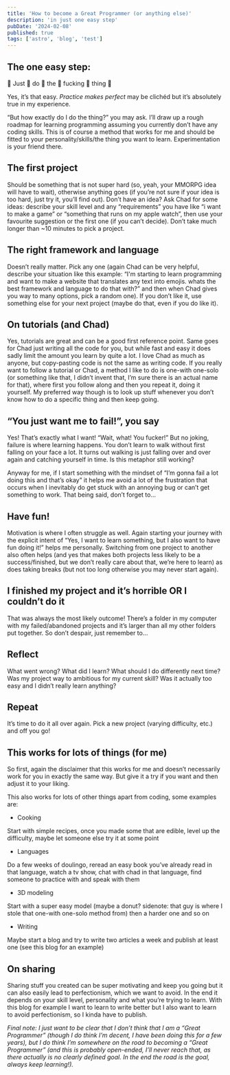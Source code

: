 ```yaml
---
title: 'How to become a Great Programmer (or anything else)'
description: 'in just one easy step'
pubDate: '2024-02-08'
published: true
tags: ['astro', 'blog', 'test']
---
```


## The one easy step:

👏 Just 👏 do 👏 the 👏 fucking 👏 thing 👏

Yes, it’s that easy. *Practice makes perfect* may be clichéd but it’s absolutely true in my experience.

“But how exactly do I do the thing?” you may ask. I’ll draw up a rough roadmap for learning programming assuming you currently don’t have any coding skills. This is of course a method that works for me and should be fitted to your personality/skills/the thing you want to learn. Experimentation is your friend there.

## The first project

Should be something that is not super hard (so, yeah, your MMORPG idea will have to wait), otherwise anything goes (if you’re not sure if your idea is too hard, just try it, you’ll find out). Don’t have an idea? Ask Chad for some ideas: describe your skill level and any “requirements” you have like “i want to make a game” or “something that runs on my apple watch”, then use your favourite suggestion or the first one (if you can’t decide). Don’t take much longer than ~10 minutes to pick a project.

## The right framework and language

Doesn’t really matter. Pick any one (again Chad can be very helpful, describe your situation like this example: “I'm starting to learn programming and want to make a website that translates any text into emojis. whats the best framework and language to do that with?” and then when Chad gives you way to many options, pick a random one). If you don’t like it, use something else for your next project (maybe do that, even if you do like it).

## On tutorials (and Chad)

Yes, tutorials are great and can be a good first reference point. Same goes for Chad just writing all the code for you, but while fast and easy it does sadly limit the amount you learn by quite a lot. I love Chad as much as anyone, but copy-pasting code is not the same as writing code. If you really want to follow a tutorial or Chad, a method I like to do is one-with one-solo (or something like that, I didn’t invent that, I’m sure there is an actual name for that), where first you follow along and then you repeat it, doing it yourself. My preferred way though is to look up stuff whenever you don’t know how to do a specific thing and then keep going.

## “You just want me to fail!”, you say

Yes! That’s exactly what I want! “Wait, what! You fucker!” But no joking, failure is where learning happens. You don’t learn to walk without first falling on your face a lot. It turns out walking is just falling over and over again and catching yourself in time. Is this metaphor still working?

Anyway for me, if I start something with the mindset of “I’m gonna fail a lot doing this and that’s okay” it helps me avoid a lot of the frustration that occurs when I inevitably do get stuck with an annoying bug or can’t get something to work. That being said, don’t forget to…

## Have fun!

Motivation is where I often struggle as well. Again starting your journey with the explicit intent of “Yes, I want to learn something, but I also want to have fun doing it!” helps me personally. Switching from one project to another also often helps (and yes that makes both projects less likely to be a success/finished, but we don’t really care about that, we’re here to learn) as does taking breaks (but not too long otherwise you may never start again).

## I finished my project and it’s horrible OR I couldn’t do it

That was always the most likely outcome! There’s a folder in my computer with my failed/abandoned projects and it’s larger than all my other folders put together. So don’t despair, just remember to…

## Reflect

What went wrong? What did I learn? What should I do differently next time? Was my project way to ambitious for my current skill? Was it actually too easy and I didn’t really learn anything?

## Repeat

It’s time to do it all over again. Pick a new project (varying difficulty, etc.) and off you go!

## This works for lots of things (for me)

So first, again the disclaimer that this works for me and doesn’t necessarily work for you in exactly the same way. But give it a try if you want and then adjust it to your liking.

This also works for lots of other things apart from coding, some examples are:

- Cooking

Start with simple recipes, once you made some that are edible, level up the difficulty, maybe let someone else try it at some point

- Languages

Do a few weeks of doulingo, reread an easy book you’ve already read in that language, watch a tv show, chat with chad in that language, find someone to practice with and speak with them

- 3D modeling

Start with a super easy model (maybe a donut? sidenote: that guy is where I stole that one-with one-solo method from) then a harder one and so on

- Writing

Maybe start a blog and try to write two articles a week and publish at least one (see this blog for an example)

## On sharing

Sharing stuff you created can be super motivating and keep you going but it can also easily lead to perfectionism, which we want to avoid. In the end it depends on your skill level, personality and what you’re trying to learn. With this blog for example I want to learn to write better but I also want to learn to avoid perfectionism, so I kinda have to publish.

*Final note: I just want to be clear that I don’t think that I am a “Great Programmer” (though I do think I’m decent, I have been doing this for a few years), but I do think I’m somewhere on the road to becoming a “Great Programmer” (and this is probably open-ended, I’ll never reach that, as there actually is no clearly defined goal. In the end the road is the goal, always keep learning!).*

